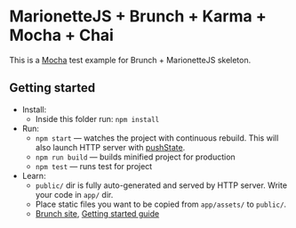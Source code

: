 # MarionetteJS + Brunch + Karma + Mocha + Chai

This is a [Mocha](https://mochajs.org/) test example for Brunch + MarionetteJS skeleton.

## Getting started

* Install:
    * Inside this folder run: `npm install`
* Run:
    * `npm start` — watches the project with continuous rebuild. This will also launch HTTP server with [pushState](https://developer.mozilla.org/en-US/docs/Web/Guide/API/DOM/Manipulating_the_browser_history).
    * `npm run build` — builds minified project for production
    * `npm test` — runs test for project
* Learn:
    * `public/` dir is fully auto-generated and served by HTTP server.  Write your code in `app/` dir.
    * Place static files you want to be copied from `app/assets/` to `public/`.
    * [Brunch site](http://brunch.io), [Getting started guide](https://github.com/brunch/brunch-guide#readme)
